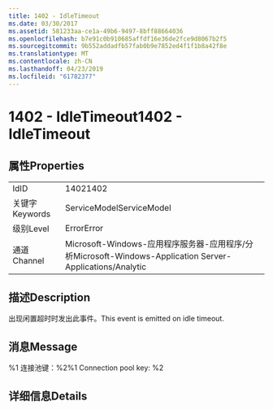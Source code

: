 ```yaml
---
title: 1402 - IdleTimeout
ms.date: 03/30/2017
ms.assetid: 581233aa-ce1a-49b6-9497-8bff88664036
ms.openlocfilehash: b7e91c0b910685affdf16e36de2fce9d8067b2f5
ms.sourcegitcommit: 9b552addadfb57fab0b9e7852ed4f1f1b8a42f8e
ms.translationtype: MT
ms.contentlocale: zh-CN
ms.lasthandoff: 04/23/2019
ms.locfileid: "61782377"
---
```

# <a name="1402---idletimeout"></a><span data-ttu-id="68d43-102">1402 - IdleTimeout</span><span class="sxs-lookup"><span data-stu-id="68d43-102">1402 - IdleTimeout</span></span>
## <a name="properties"></a><span data-ttu-id="68d43-103">属性</span><span class="sxs-lookup"><span data-stu-id="68d43-103">Properties</span></span>  
  
|||  
|-|-|  
|<span data-ttu-id="68d43-104">Id</span><span class="sxs-lookup"><span data-stu-id="68d43-104">ID</span></span>|<span data-ttu-id="68d43-105">1402</span><span class="sxs-lookup"><span data-stu-id="68d43-105">1402</span></span>|  
|<span data-ttu-id="68d43-106">关键字</span><span class="sxs-lookup"><span data-stu-id="68d43-106">Keywords</span></span>|<span data-ttu-id="68d43-107">ServiceModel</span><span class="sxs-lookup"><span data-stu-id="68d43-107">ServiceModel</span></span>|  
|<span data-ttu-id="68d43-108">级别</span><span class="sxs-lookup"><span data-stu-id="68d43-108">Level</span></span>|<span data-ttu-id="68d43-109">Error</span><span class="sxs-lookup"><span data-stu-id="68d43-109">Error</span></span>|  
|<span data-ttu-id="68d43-110">通道</span><span class="sxs-lookup"><span data-stu-id="68d43-110">Channel</span></span>|<span data-ttu-id="68d43-111">Microsoft-Windows-应用程序服务器-应用程序/分析</span><span class="sxs-lookup"><span data-stu-id="68d43-111">Microsoft-Windows-Application Server-Applications/Analytic</span></span>|  
  
## <a name="description"></a><span data-ttu-id="68d43-112">描述</span><span class="sxs-lookup"><span data-stu-id="68d43-112">Description</span></span>  
 <span data-ttu-id="68d43-113">出现闲置超时时发出此事件。</span><span class="sxs-lookup"><span data-stu-id="68d43-113">This event is emitted on idle timeout.</span></span>  
  
## <a name="message"></a><span data-ttu-id="68d43-114">消息</span><span class="sxs-lookup"><span data-stu-id="68d43-114">Message</span></span>  
 <span data-ttu-id="68d43-115">%1 连接池键：%2</span><span class="sxs-lookup"><span data-stu-id="68d43-115">%1 Connection pool key: %2</span></span>  
  
## <a name="details"></a><span data-ttu-id="68d43-116">详细信息</span><span class="sxs-lookup"><span data-stu-id="68d43-116">Details</span></span>
